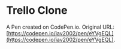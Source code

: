 # Trello Clone

A Pen created on CodePen.io. Original URL: [https://codepen.io/iav2002/pen/eYVgEQL](https://codepen.io/iav2002/pen/eYVgEQL).

